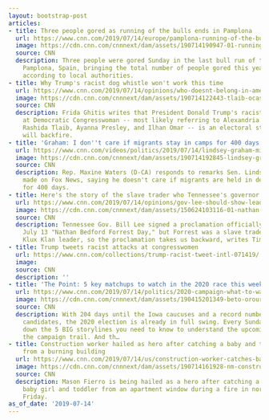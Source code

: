 ```yaml
---
layout: bootstrap-post
articles:
- title: Three people gored as running of the bulls ends in Pamplona
  url: https://www.cnn.com/2019/07/14/europe/pamplona-running-of-the-bulls-2019/index.html
  image: https://cdn.cnn.com/cnnnext/dam/assets/190714190947-01-running-of-the-bulls-0714-super-tease.jpg
  source: CNN
  description: Three people were gored Sunday in the last bull run of the year in
    Pamplona, Spain, bringing the total number of people gored this year to eight,
    according to local authorities.
- title: Why Trump's racist dog whistle won't work this time
  url: https://www.cnn.com/2019/07/14/opinions/who-doesnt-belong-in-america-ghitis/index.html
  image: https://cdn.cnn.com/cnnnext/dam/assets/190714122443-tlaib-ocasio-cortez-pressley-omar-split-super-tease.jpg
  source: CNN
  description: Frida Ghitis writes that President Donald Trump's racist tweet targeted
    at Democratic Congresswoman -- most likely referring to Alexandria Ocasio-Cortez,
    Rashida Tlaib, Ayanna Presley, and Ilhan Omar -- is an electoral strategy that
    will backfire.
- title: 'Graham: I don''t care if migrants stay in camps for 400 days'
  url: https://www.cnn.com/videos/politics/2019/07/14/lindsey-graham-migrant-detention-centers-fox-news-maxine-waters-nr-vpx.cnn
  image: https://cdn.cnn.com/cnnnext/dam/assets/190714192845-lindsey-graham-fox-news-7-14-2019-super-tease.jpg
  source: CNN
  description: Rep. Maxine Waters (D-CA) responds to remarks Sen. Lindsey Graham (R-SC)
    made on Fox News, saying he doesn't care if migrants are held in detention facilities
    for 400 days.
- title: Here's the story of the slave trader who Tennessee's governor is honoring
  url: https://www.cnn.com/2019/07/14/opinions/gov-lee-should-show-leadership-forrest-day-huebner/index.html
  image: https://cdn.cnn.com/cnnnext/dam/assets/150624103116-01-nathan-bedford-forrest-park-super-tease.jpg
  source: CNN
  description: Tennessee Gov. Bill Lee signed a proclamation officially declaring
    July 13 "Nathan Bedford Forrest Day," but Forrest was a slave trader and a Ku
    Klux Klan leader, so the proclamation takes us backward, writes Timothy S. Huebner.
- title: Trump tweets racist attacks at congresswomen
  url: https://www.cnn.com/collections/trump-racist-tweet-intl-071419/
  image: 
  source: CNN
  description: ''
- title: 'The Point: 5 key matchups to watch in the 2020 race this week'
  url: https://www.cnn.com/2019/07/14/politics/2020-campaign-what-to-watch/index.html
  image: https://cdn.cnn.com/cnnnext/dam/assets/190415201349-beto-orourke-april-3-super-tease.jpg
  source: CNN
  description: With 204 days until the Iowa caucuses and a record number of Democratic
    candidates, the 2020 election is already in full swing. Every Sunday, I will break
    down the 5 BIG storylines you need to know to understand the upcoming week on
    the campaign trail. And th…
- title: Construction worker hailed as hero after catching a baby and toddler dropped
    from a burning building
  url: https://www.cnn.com/2019/07/14/us/construction-worker-catches-baby/index.html
  image: https://cdn.cnn.com/cnnnext/dam/assets/190714161928-nm-construction-worker-catches-baby-super-tease.jpg
  source: CNN
  description: Mason Fierro is being hailed as a hero after catching a two-month-old
    baby girl and toddler from an apartment window during a fire in northeastern Albuquerque
    Friday.
as_of_date: '2019-07-14'
---
```


